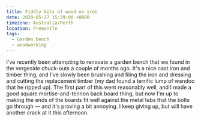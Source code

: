 ```yaml
---
title: Fiddly bits of wood on iron
date: 2020-05-27 15:39:00 +0800
timezone: Australia/Perth
location: Fremantle
tags:
  - Garden bench
  - woodworking
---
```

I've recently been attempting to renovate a garden bench that we found in the vergeside chuck-outs a couple of months ago.
It's a nice cast iron and timber thing, and I've slowly been brushing and filing the iron
and dressing and cutting the replacement timber (my dad found a terrific lump of wandoo that he ripped up).
The first part of this went reasonably well, and I made a good square mortise-and-tennon back board thing,
but now I'm up to making the ends of the boards fit well against the metal tabs that the bolts go through
— and it's proving a bit annoying.
I keep giving up, but will have another crack at it this afternoon.
